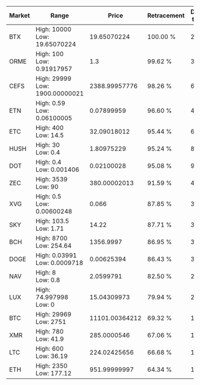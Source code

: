 | Market | Range | Price| Retracement | Doubles to 50% |
| --- | --- | --- | --- | --- |
| BTX | High: 10000<br />Low: 19.65070224 | 19.65070224 | 100.00 % | 254.94 |
| ORME | High: 100<br />Low: 0.91917957 | 1.3 | 99.62 % | 38.82 |
| CEFS | High: 29999<br />Low: 1900.00000021 | 2388.99957776 | 98.26 % | 6.68 |
| ETN | High: 0.59<br />Low: 0.06100005 | 0.07899959 | 96.60 % | 4.12 |
| ETC | High: 400<br />Low: 14.5 | 32.09018012 | 95.44 % | 6.46 |
| HUSH | High: 30<br />Low: 0.4 | 1.80975229 | 95.24 % | 8.40 |
| DOT | High: 0.4<br />Low: 0.001406 | 0.02100028 | 95.08 % | 9.56 |
| ZEC | High: 3539<br />Low: 90 | 380.00002013 | 91.59 % | 4.77 |
| XVG | High: 0.5<br />Low: 0.00600248 | 0.066 | 87.85 % | 3.83 |
| SKY | High: 103.5<br />Low: 1.71 | 14.22 | 87.71 % | 3.70 |
| BCH | High: 8700<br />Low: 254.64 | 1356.9997 | 86.95 % | 3.30 |
| DOGE | High: 0.03991<br />Low: 0.0009718 | 0.00625394 | 86.43 % | 3.27 |
| NAV | High: 8<br />Low: 0.8 | 2.0599791 | 82.50 % | 2.14 |
| LUX | High: 74.997998<br />Low: 0 | 15.04309973 | 79.94 % | 2.49 |
| BTC | High: 29969<br />Low: 2751 | 11101.00364212 | 69.32 % | 1.47 |
| XMR | High: 780<br />Low: 41.9 | 285.0000546 | 67.06 % | 1.44 |
| LTC | High: 600<br />Low: 36.19 | 224.02425656 | 66.68 % | 1.42 |
| ETH | High: 2350<br />Low: 177.12 | 951.99999997 | 64.34 % | 1.33 |
